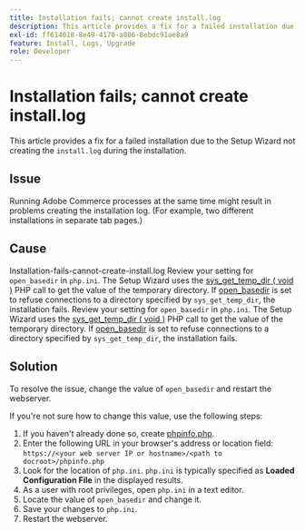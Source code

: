```yaml
---
title: Installation fails; cannot create install.log
description: This article provides a fix for a failed installation due to the Setup Wizard not creating the `install.log` during the installation.
exl-id: ff614018-8e49-4170-a806-8ebdc91ae8a9
feature: Install, Logs, Upgrade
role: Developer
---
```

# Installation fails; cannot create install.log

This article provides a fix for a failed installation due to the Setup Wizard not creating the `install.log` during the installation.

## Issue

Running Adobe Commerce processes at the same time might result in problems creating the installation log. (For example, two different installations in separate tab pages.)

## Cause

Installation-fails-cannot-create-install.log
Review your setting for `open_basedir` in `php.ini`. The Setup Wizard uses the [sys\_get\_temp\_dir ( void )](https://php.net/manual/en/function.sys-get-temp-dir.php) PHP call to get the value of the temporary directory. If [open\_basedir](http://php.net/manual/en/ini.core.php#ini.open-basedir) is set to refuse connections to a directory specified by `sys_get_temp_dir`, the installation fails.
Review your setting for `open_basedir` in `php.ini`. The Setup Wizard uses the [sys\_get\_temp\_dir ( void )](https://php.net/manual/en/function.sys-get-temp-dir.php) PHP call to get the value of the temporary directory. If [open\_basedir](https://php.net/manual/en/ini.core.php#ini.open-basedir) is set to refuse connections to a directory specified by `sys_get_temp_dir`, the installation fails.


## Solution

To resolve the issue, change the value of `open_basedir` and restart the webserver.

If you're not sure how to change this value, use the following steps:

1. If you haven't already done so, create [phpinfo.php](https://experienceleague.adobe.com/en/docs/commerce-operations/installation-guide/prerequisites/optional-software).
1. Enter the following URL in your browser's address or location field: `https://<your web server IP or hostname>/<path to docroot>/phpinfo.php`
1. Look for the location of `php.ini`.     `php.ini` is typically specified as **Loaded Configuration File** in the displayed results.
1. As a user with root privileges, open `php.ini` in a text editor.
1. Locate the value of `open_basedir` and change it.
1. Save your changes to `php.ini`.
1. Restart the webserver.
